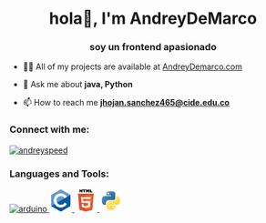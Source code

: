 <h1 align="center">hola👋, I'm AndreyDeMarco</h1>
<h3 align="center">soy un frontend apasionado</h3>

- 👨‍💻 All of my projects are available at [AndreyDemarco.com](AndreyDemarco.com)

- 💬 Ask me about **java, Python**

- 📫 How to reach me **jhojan.sanchez465@cide.edu.co**

<h3 align="left">Connect with me:</h3>
<p align="left">
<a href="https://www.youtube.com/c/andreyspeed" target="blank"><img align="center" src="https://raw.githubusercontent.com/rahuldkjain/github-profile-readme-generator/master/src/images/icons/Social/youtube.svg" alt="andreyspeed" height="30" width="40" /></a>
</p>

<h3 align="left">Languages and Tools:</h3>
<p align="left"> <a href="https://www.arduino.cc/" target="_blank" rel="noreferrer"> <img src="https://cdn.worldvectorlogo.com/logos/arduino-1.svg" alt="arduino" width="40" height="40"/> </a> <a href="https://www.cprogramming.com/" target="_blank" rel="noreferrer"> <img src="https://raw.githubusercontent.com/devicons/devicon/master/icons/c/c-original.svg" alt="c" width="40" height="40"/> </a> <a href="https://www.w3.org/html/" target="_blank" rel="noreferrer"> <img src="https://raw.githubusercontent.com/devicons/devicon/master/icons/html5/html5-original-wordmark.svg" alt="html5" width="40" height="40"/> </a> <a href="https://www.python.org" target="_blank" rel="noreferrer"> <img src="https://raw.githubusercontent.com/devicons/devicon/master/icons/python/python-original.svg" alt="python" width="40" height="40"/> </a> </p>

